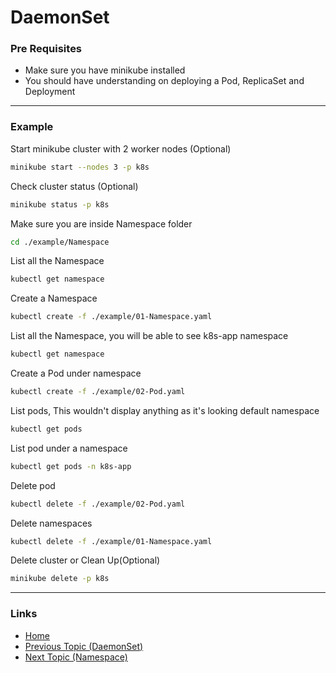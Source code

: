 # DaemonSet

### Pre Requisites
* Make sure you have minikube installed
* You should have understanding on deploying a Pod, ReplicaSet and Deployment
---
### Example
Start minikube cluster with 2 worker nodes (Optional) 
```bash
minikube start --nodes 3 -p k8s
```
Check cluster status (Optional) 
```bash
minikube status -p k8s
```
Make sure you are inside Namespace folder
```bash
cd ./example/Namespace
```
List all the Namespace
```bash
kubectl get namespace
```
Create a Namespace
```bash
kubectl create -f ./example/01-Namespace.yaml
```
List all the Namespace, you will be able to see k8s-app namespace
```bash
kubectl get namespace
```
Create a Pod under namespace
```bash
kubectl create -f ./example/02-Pod.yaml 
```
List pods, This wouldn't display anything as it's looking default namespace
```bash
kubectl get pods 
```
List pod under a namespace
```bash
kubectl get pods -n k8s-app
```
Delete pod
```bash
kubectl delete -f ./example/02-Pod.yaml
```
Delete namespaces
```bash
kubectl delete -f ./example/01-Namespace.yaml
```
Delete cluster or Clean Up(Optional) 
```bash
minikube delete -p k8s
```
---
### Links
* [Home](https://github.com/vimalmenon/k8s-learn)
* [Previous Topic (DaemonSet)](https://github.com/vimalmenon/k8s-learn/tree/master/example/DaemonSet)
* [Next Topic (Namespace)](https://github.com/vimalmenon/k8s-learn/tree/master/example/Namespace)

